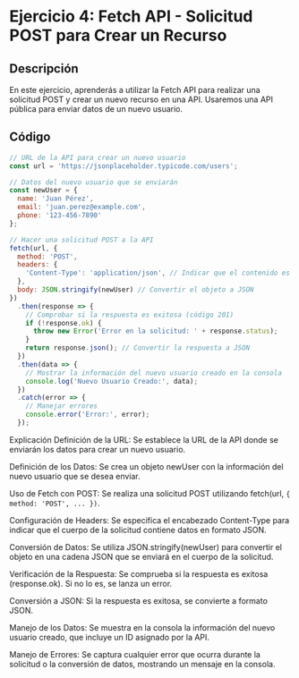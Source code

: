 # Ejercicio 4: Fetch API - Solicitud POST para Crear un Recurso

## Descripción
En este ejercicio, aprenderás a utilizar la Fetch API para realizar una solicitud POST y crear un nuevo recurso en una API. Usaremos una API pública para enviar datos de un nuevo usuario.

## Código
```javascript
// URL de la API para crear un nuevo usuario
const url = 'https://jsonplaceholder.typicode.com/users';

// Datos del nuevo usuario que se enviarán
const newUser = {
  name: 'Juan Pérez',
  email: 'juan.perez@example.com',
  phone: '123-456-7890'
};

// Hacer una solicitud POST a la API
fetch(url, {
  method: 'POST',
  headers: {
    'Content-Type': 'application/json', // Indicar que el contenido es JSON
  },
  body: JSON.stringify(newUser) // Convertir el objeto a JSON
})
  .then(response => {
    // Comprobar si la respuesta es exitosa (código 201)
    if (!response.ok) {
      throw new Error('Error en la solicitud: ' + response.status);
    }
    return response.json(); // Convertir la respuesta a JSON
  })
  .then(data => {
    // Mostrar la información del nuevo usuario creado en la consola
    console.log('Nuevo Usuario Creado:', data);
  })
  .catch(error => {
    // Manejar errores
    console.error('Error:', error);
  });
```

Explicación
Definición de la URL: Se establece la URL de la API donde se enviarán los datos para crear un nuevo usuario.

Definición de los Datos: Se crea un objeto newUser con la información del nuevo usuario que se desea enviar.

Uso de Fetch con POST: Se realiza una solicitud POST utilizando fetch(url, `{ method: 'POST', ... })`.

Configuración de Headers: Se especifica el encabezado Content-Type para indicar que el cuerpo de la solicitud contiene datos en formato JSON.

Conversión de Datos: Se utiliza JSON.stringify(newUser) para convertir el objeto en una cadena JSON que se enviará en el cuerpo de la solicitud.

Verificación de la Respuesta: Se comprueba si la respuesta es exitosa (response.ok). Si no lo es, se lanza un error.

Conversión a JSON: Si la respuesta es exitosa, se convierte a formato JSON.

Manejo de los Datos: Se muestra en la consola la información del nuevo usuario creado, que incluye un ID asignado por la API.

Manejo de Errores: Se captura cualquier error que ocurra durante la solicitud o la conversión de datos, mostrando un mensaje en la consola.